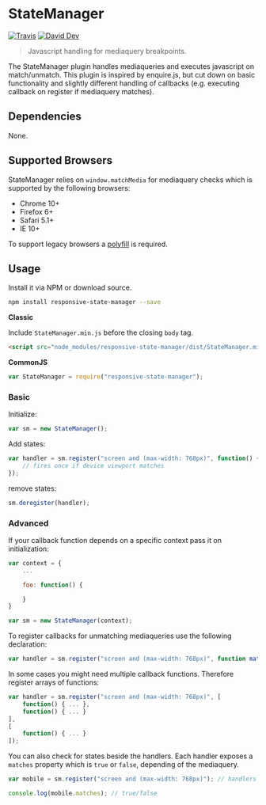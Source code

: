 # StateManager

[![Travis](https://img.shields.io/travis/lgraubner/state-manager.svg)](https://travis-ci.org/lgraubner/state-manager) [![David Dev](https://img.shields.io/david/dev/lgraubner/state-manager.svg)](https://david-dm.org/lgraubner/state-manager#info=devDependencies)

> Javascript handling for mediaquery breakpoints.

The StateManager plugin handles mediaqueries and executes javascript on match/unmatch. This plugin is inspired by enquire.js, but cut down on basic functionality and slightly different handling of callbacks (e.g. executing callback on register if mediaquery matches).

## Dependencies

None.

## Supported Browsers

StateManager relies on `window.matchMedia` for mediaquery checks which is supported by the following browsers:

* Chrome 10+
* Firefox 6+
* Safari 5.1+
* IE 10+

To support legacy browsers a [polyfill](https://github.com/paulirish/matchMedia.js) is required.

## Usage

Install it via NPM or download source.

```Bash
npm install responsive-state-manager --save
```

**Classic**

Include `StateManager.min.js` before the closing `body` tag.

```HTML
<script src="node_modules/responsive-state-manager/dist/StateManager.min.js"></script>
```

**CommonJS**

```JavaScript
var StateManager = require("responsive-state-manager");
```

### Basic

Initialize:

```JavaScript
var sm = new StateManager();
```

Add states:

```JavaScript
var handler = sm.register("screen and (max-width: 768px)", function() {
    // fires once if device viewport matches
});
```

remove states:

```JavaScript
sm.deregister(handler);
```

### Advanced

If your callback function depends on a specific context pass it on initialization:

```JavaScript
var context = {
    ...

    foo: function() {

    }
}

var sm = new StateManager(context);
```

To register callbacks for unmatching mediaqueries use the following declaration:

```JavaScript
var handler = sm.register("screen and (max-width: 768px)", function matchHandler() { ... }, function unmatchHandler() { ... });
```

In some cases you might need multiple callback functions. Therefore register arrays of functions:

```JavaScript
var handler = sm.register("screen and (max-width: 768px)", [
    function() { ... },
    function() { ... }
],
[
    function() { ... }
]);
```

You can also check for states beside the handlers. Each handler exposes a `matches` property which is `true` or `false`, depending of the mediaquery.

```JavaScript
var mobile = sm.register("screen and (max-width: 768px)"); // handlers are optional

console.log(mobile.matches); // true/false
```
